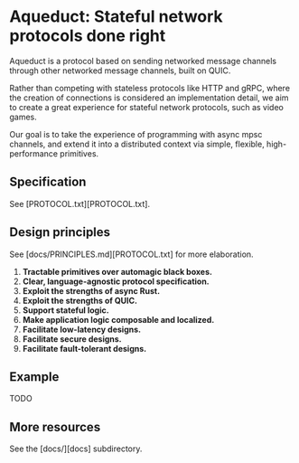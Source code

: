 
# Aqueduct: Stateful network protocols done right

Aqueduct is a protocol based on sending networked message channels through
other networked message channels, built on QUIC.

Rather than competing with stateless protocols like HTTP and gRPC, where the
creation of connections is considered an implementation detail, we aim to
create a great experience for stateful network protocols, such as video games.

Our goal is to take the experience of programming with async mpsc channels, and
extend it into a distributed context via simple, flexible, high-performance
primitives.

## Specification

See [PROTOCOL.txt][PROTOCOL.txt].

## Design principles

See [docs/PRINCIPLES.md][PROTOCOL.txt] for more elaboration.

1. **Tractable primitives over automagic black boxes.**
2. **Clear, language-agnostic protocol specification.**
3. **Exploit the strengths of async Rust.**
4. **Exploit the strengths of QUIC.**
5. **Support stateful logic.**
6. **Make application logic composable and localized.**
7. **Facilitate low-latency designs.**
8. **Facilitate secure designs.**
9. **Facilitate fault-tolerant designs.**

## Example

TODO

## More resources

See the [docs/][docs] subdirectory.
